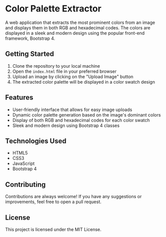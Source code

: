 # Color Palette Extractor

A web application that extracts the most prominent colors from an image and displays them in both RGB and hexadecimal codes. The colors are displayed in a sleek and modern design using the popular front-end framework, Bootstrap 4.

## Getting Started

1.  Clone the repository to your local machine
2.  Open the `index.html` file in your preferred browser
3.  Upload an image by clicking on the "Upload Image" button
4.  The extracted color palette will be displayed in a color swatch design

## Features

-   User-friendly interface that allows for easy image uploads
-   Dynamic color palette generation based on the image's dominant colors
-   Display of both RGB and hexadecimal codes for each color swatch
-   Sleek and modern design using Bootstrap 4 classes

## Technologies Used

-   HTML5
-   CSS3
-   JavaScript
-   Bootstrap 4

## Contributing

Contributions are always welcome! If you have any suggestions or improvements, feel free to open a pull request.

## License

This project is licensed under the MIT License.

